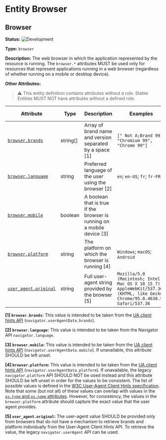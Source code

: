 <!-- NOTE: THIS FILE IS AUTOGENERATED. DO NOT EDIT BY HAND. -->
<!-- see templates/registry/markdown/entity_namespace.md.j2 -->
<!-- markdownlint-capture -->
<!-- markdownlint-disable -->

# Entity Browser

## Browser

**Status:** ![Development](https://img.shields.io/badge/-development-blue)

**Type:** `browser`

**Description:** The web browser in which the application represented by the resource is running. The `browser.*` attributes MUST be used only for resources that represent applications running in a web browser (regardless of whether running on a mobile or desktop device).

**Other Attributes:**

> :warning: This entity definition contains attributes without a role.
> Stable Entities MUST NOT have attributes without a defined role.

| Attribute  | Type | Description  | Examples  | [Requirement Level](https://opentelemetry.io/docs/specs/semconv/general/attribute-requirement-level/) | Stability |
|---|---|---|---|---|---|
| [`browser.brands`](/docs/registry/attributes/browser.md) | string[] | Array of brand name and version separated by a space [1] | `[" Not A;Brand 99", "Chromium 99", "Chrome 99"]` | `Recommended` | ![Development](https://img.shields.io/badge/-development-blue) |
| [`browser.language`](/docs/registry/attributes/browser.md) | string | Preferred language of the user using the browser [2] | `en`; `en-US`; `fr`; `fr-FR` | `Recommended` | ![Development](https://img.shields.io/badge/-development-blue) |
| [`browser.mobile`](/docs/registry/attributes/browser.md) | boolean | A boolean that is true if the browser is running on a mobile device [3] |  | `Recommended` | ![Development](https://img.shields.io/badge/-development-blue) |
| [`browser.platform`](/docs/registry/attributes/browser.md) | string | The platform on which the browser is running [4] | `Windows`; `macOS`; `Android` | `Recommended` | ![Development](https://img.shields.io/badge/-development-blue) |
| [`user_agent.original`](/docs/registry/attributes/user-agent.md) | string | Full user-agent string provided by the browser [5] | `Mozilla/5.0 (Macintosh; Intel Mac OS X 10_15_7) AppleWebKit/537.36 (KHTML, like Gecko) Chrome/95.0.4638.54 Safari/537.36` | `Recommended` | ![Stable](https://img.shields.io/badge/-stable-lightgreen) |

**[1] `browser.brands`:** This value is intended to be taken from the [UA client hints API](https://wicg.github.io/ua-client-hints/#interface) (`navigator.userAgentData.brands`).

**[2] `browser.language`:** This value is intended to be taken from the Navigator API `navigator.language`.

**[3] `browser.mobile`:** This value is intended to be taken from the [UA client hints API](https://wicg.github.io/ua-client-hints/#interface) (`navigator.userAgentData.mobile`). If unavailable, this attribute SHOULD be left unset.

**[4] `browser.platform`:** This value is intended to be taken from the [UA client hints API](https://wicg.github.io/ua-client-hints/#interface) (`navigator.userAgentData.platform`). If unavailable, the legacy `navigator.platform` API SHOULD NOT be used instead and this attribute SHOULD be left unset in order for the values to be consistent.
The list of possible values is defined in the [W3C User-Agent Client Hints specification](https://wicg.github.io/ua-client-hints/#sec-ch-ua-platform). Note that some (but not all) of these values can overlap with values in the [`os.type` and `os.name` attributes](./os.md). However, for consistency, the values in the `browser.platform` attribute should capture the exact value that the user agent provides.

**[5] `user_agent.original`:** The user-agent value SHOULD be provided only from browsers that do not have a mechanism to retrieve brands and platform individually from the User-Agent Client Hints API. To retrieve the value, the legacy `navigator.userAgent` API can be used.


<!-- markdownlint-restore -->
